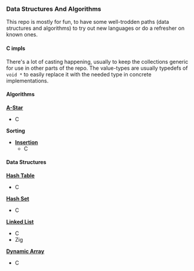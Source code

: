 ### Data Structures And Algorithms

This repo is mostly for fun, to have some well-trodden paths (data structures and algorithms) to try out new languages or do a refresher on known ones.

#### C impls

There's a lot of casting happening, usually to keep the collections generic for use in other parts of the repo. The value-types are usually typedefs of `void *` to easily replace it with the needed type in concrete implementations.

#### Algorithms

**[A-Star](algorithms/a-star/readme.md)**
- C

**Sorting**
- **[Insertion](algorithms/sort/insertion/readme.md)**
    - C

#### Data Structures

**[Hash Table](data-structures/hash-table/readme.md)**
- C

**[Hash Set](data-structures/hash-set/readme.md)**
- C

**[Linked List](data-structures/linked-list/)**
- C
- Zig

**[Dynamic Array](data-structures/array)**
- C
